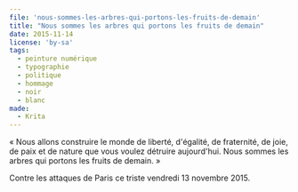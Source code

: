 ```yaml
---
file: 'nous-sommes-les-arbres-qui-portons-les-fruits-de-demain'
title: "Nous sommes les arbres qui portons les fruits de demain"
date: 2015-11-14
license: 'by-sa'
tags:
  - peinture numérique
  - typographie
  - politique
  - hommage
  - noir
  - blanc
made:
  - Krita
---
```


« Nous allons construire le monde de liberté, d'égalité, de fraternité, de joie, de paix et de nature que vous voulez détruire aujourd'hui. Nous sommes les arbres qui portons les fruits de demain. »

Contre les attaques de Paris ce triste vendredi 13 novembre 2015.
